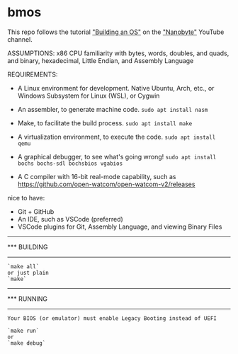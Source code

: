 # bmos
This repo follows the tutorial ["Building an OS"](https://www.youtube.com/watch?v=9t-SPC7Tczc&list=PLFjM7v6KGMpiH2G-kT781ByCNC_0pKpPN) on the ["Nanobyte"](https://www.youtube.com/channel/UCSPIuWADJIMIf9Erf--XAsA) YouTube channel.


ASSUMPTIONS:
	x86 CPU
	familiarity with bytes, words, doubles, and quads, and binary, hexadecimal, Little Endian, and Assembly Language

REQUIREMENTS:

* A Linux environment for development.
	Native Ubuntu, Arch, etc., or
	Windows Subsystem for Linux (WSL), or
	Cygwin

* An assembler, to generate machine code.
	`sudo apt install nasm`

* Make, to facilitate the build process.
	`sudo apt install make`

* A virtualization environment, to execute the code.
	`sudo apt install qemu`

* A graphical debugger, to see what's going wrong!
	`sudo apt install bochs bochs-sdl bochsbios vgabios`

* A C compiler with 16-bit real-mode capability, such as
	https://github.com/open-watcom/open-watcom-v2/releases


nice to have:

*	Git + GitHub
*	An IDE, such as VSCode (preferred)
*	VSCode plugins for Git, Assembly Language, and viewing Binary Files

***
*** BUILDING
***

	`make all`
	or just plain
	`make`    

***
*** RUNNING
***
	Your BIOS (or emulator) must enable Legacy Booting instead of UEFI

	`make run`
	or
	`make debug`



